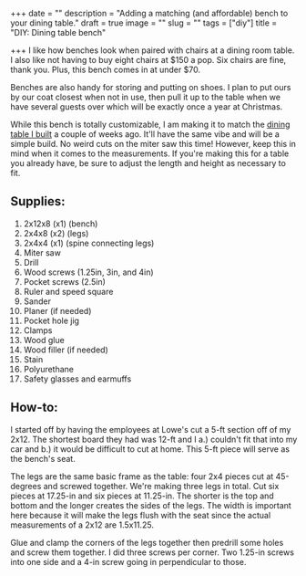 +++
date = ""
description = "Adding a matching (and affordable) bench to your dining table."
draft = true
image = ""
slug = ""
tags = ["diy"]
title = "DIY: Dining table bench"

+++
I like how benches look when paired with chairs at a dining room table. I also like not having to buy eight chairs at $150 a pop. Six chairs are fine, thank you. Plus, this bench comes in at under $70.

Benches are also handy for storing and putting on shoes. I plan to put ours by our coat closest when not in use, then pull it up to the table when we have several guests over which will be exactly once a year at Christmas.

While this bench is totally customizable, I am making it to match the [dining table I built](https://craftycody.com/crafts/diy-dining-table-ikea-dupe/) a couple of weeks ago. It'll have the same vibe and will be a simple build. No weird cuts on the miter saw this time! However, keep this in mind when it comes to the measurements. If you're making this for a table you already have, be sure to adjust the length and height as necessary to fit.

## Supplies:

 1. 2x12x8 (x1) (bench)
 2. 2x4x8 (x2) (legs)
 3. 2x4x4 (x1) (spine connecting legs)
 4. Miter saw
 5. Drill
 6. Wood screws (1.25in, 3in, and 4in)
 7. Pocket screws (2.5in)
 8. Ruler and speed square
 9. Sander
10. Planer (if needed)
11. Pocket hole jig
12. Clamps
13. Wood glue
14. Wood filler (if needed)
15. Stain
16. Polyurethane
17. Safety glasses and earmuffs

## How-to:

I started off by having the employees at Lowe's cut a 5-ft section off of my 2x12. The shortest board they had was 12-ft and I a.) couldn't fit that into my car and b.) it would be difficult to cut at home. This 5-ft piece will serve as the bench's seat.

The legs are the same basic frame as the table: four 2x4 pieces cut at 45-degrees and screwed together. We're making three legs in total. Cut six pieces at 17.25-in and six pieces at 11.25-in. The shorter is the top and bottom and the longer creates the sides of the legs. The width is important here because it will make the legs flush with the seat since the actual measurements of a 2x12 are 1.5x11.25.

Glue and clamp the corners of the legs together then predrill some holes and screw them together. I did three screws per corner. Two 1.25-in screws into one side and a 4-in screw going in perpendicular to those.